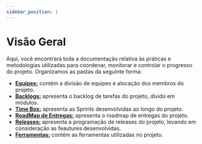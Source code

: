 ```yaml
---
sidebar_position: 1
---
```

# Visão Geral
Aqui, você encontrará toda a documentação relativa às práticas e metodologias utilizadas para coordenar, monitorar e controlar o progresso do projeto. Organizamos as pastas da seguinte forma:

- [**Equipes:**](/docs/gestaoprojeto/equipes/intro_equipes.md) contém a divisão de equipes e alocação dos membros do projeto.
- [**Backlogs:**](/docs/gestaoprojeto/03_backlogs.md) apresenta o backlog de tarefas do projeto, divido em módulos.
- [**Time Box:**](/docs/gestaoprojeto/timebox/01_timebox.md) apresenta as Sprints desenvolvidas ao longo do projeto.
- [**RoadMap de Entregas:**](/docs/gestaoprojeto/06_roadmap.md) apresenta o roadmap de entregas do projeto.
- [**Releases:**](/docs/gestaoprojeto/07_releases.md) apresenta a programação de releases do projeto, levando em consideração as feautures desenvolvidas.
- [**Ferramentas:**](/docs/gestaoprojeto/equipes/07_equipe.md) contém as ferramentas utilizadas no projeto.
